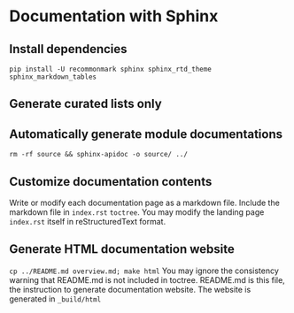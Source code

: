 # Documentation with Sphinx

## Install dependencies
`pip install -U recommonmark sphinx sphinx_rtd_theme sphinx_markdown_tables`

## Generate curated lists only
## Automatically generate module documentations
`rm -rf source && sphinx-apidoc -o source/ ../`

## Customize documentation contents
Write or modify each documentation page as a markdown file.
Include the markdown file in `index.rst` `toctree`.
You may modify the landing page `index.rst` itself in reStructuredText format.

## Generate HTML documentation website
`cp ../README.md overview.md; make html`
You may ignore the consistency warning that README.md is not included in toctree. README.md is this file, the instruction to generate documentation website.
The website is generated in `_build/html`
